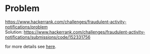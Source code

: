 # Problem 

https://www.hackerrank.com/challenges/fraudulent-activity-notifications/problem  
Solution: https://www.hackerrank.com/challenges/fraudulent-activity-notifications/submissions/code/152331756  

for more details see [here](../../leetcode/480-sliding-window-median).